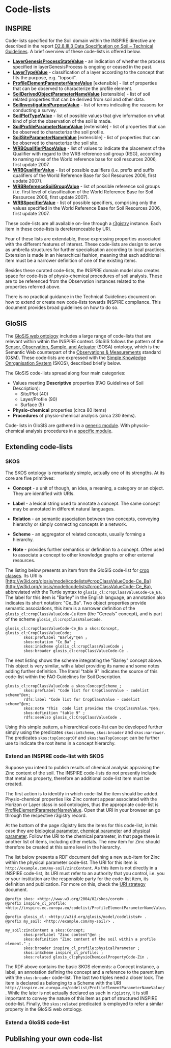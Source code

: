 Code-lists
==========

INSPIRE
-------

Code-lists specified for the Soil domain within the INSPIRE directive are
described in the report [D2.8.III.3 Data Specification on Soil – Technical
Guidelines](https://inspire.ec.europa.eu/documents/Data_Specifications/INSPIRE_DataSpecification_OI_v3.0rc3.pdf).
A brief overview of these code-lists is offered below.

- **[LayerGenesisProcessStateValue](http://inspire.ec.europa.eu/codelist/LayerGenesisProcessStateValue)** - an indication of whether the process specified in layerGenesisProcess is
    ongoing or ceased in the past.
- **[LayerTypeValue](http://inspire-registry.jrc.ec.europa.eu/clr/LayerTypeValue)** - classification of a layer according to the concept that fits the purpose,
    e.g. "topsoil".
- **[ProfileElementParameterNameValue](http://inspire.ec.europa.eu/codelist/ProfileElementParameterNameValue)**
  [extensible] - list of properties that can be observed to characterize the
profile element.
- **[SoilDerivedObjectParameterNameValue](http://inspire.ec.europa.eu/codelist/SoilDerivedObjectParameterNameValue)**
  [extensible] - list of soil related properties that can be derived from soil
and other data.
- **[SoilInvestigationPurposeValue](http://inspire.ec.europa.eu/codelist/SoilInvestigationPurposeValue)** - list of terms indicating the reasons for conducting a survey.
- **[SoilPlotTypeValue](http://inspire.ec.europa.eu/codelist/SoilPlotTypeValue)** - list of possible values that give information on what kind of plot the
    observation of the soil is made.
- **[SoilProfileParameterNameValue](http://inspire.ec.europa.eu/codelist/SoilProfileParameterNameValue)**
  [extensible] - list of properties that can be observed to characterize the
soil profile.
- **[SoilSiteParameterNameValue](http://inspire.ec.europa.eu/codelist/SoilSiteParameterNameValue)**
  [extensible] - list of properties that can be observed to characterize the
soil site.
- **[WRBQualifierPlaceValue](http://inspire.ec.europa.eu/codelist/WRBQualifierPlaceValue)** - list of values to indicate the placement of the Qualifier with regard to the
    WRB reference soil group (RSG), according to naming rules of the World
reference base for soil resources 2006, first update 2007.
- **[WRBQualifierValue](http://inspire.ec.europa.eu/codelist/WRBQualifierValue)** - list of possible qualifiers (i.e. prefix and suffix qualifiers of the World
    Reference Base for Soil Resources 2006, first update 2007).
- **[WRBReferenceSoilGroupValue](http://inspire.ec.europa.eu/codelist/WRBReferenceSoilGroupValue)** - list of possible reference soil groups (i.e. first level of classification
    of the World Reference Base for Soil Resources 2006, first update 2007).
- **[WRBSpecifierValue](http://inspire.ec.europa.eu/codelist/WRBSpecifierValue)** - list of possible specifiers, comprising only the values specified in the
    World Reference Base for Soil Resources 2006, first update 2007.

These code-lists are all available on-line through a
[r3gistry](https://ec.europa.eu/isa2/solutions/re3gistry_en/) instance. Each
item in these code-lists is dereferenceable by URI. 

Four of these lists are extendable, those expressing properties associated with
the different features of interest. These code-lists are design to serve as
umbrella structures for further specialisation according to local practices.
Extension is made in an hierarchical fashion, meaning that each additional item
must be a narrower definition of one of the existing items.

Besides these curated code-lists, the INSPIRE domain model also creates space
for code-lists of physio-chemical procedures of soil analysis. These are to be
referenced from the Observation instances related to the properties referred
above.

There is no practical guidance in the Technical Guidelines document on how to
extend or create new code-lists towards INSPIRE compliance. This document
provides broad guidelines on how to do so. 

GloSIS
------

The [GloSIS web ontology](https://github.com/rapw3k/glosis) includes a large
range of code-lists that are relevant within within the INSPIRE context. GloSIS
follows the pattern of the [Sensor, Observation, Sample, and
Actuator](https://www.w3.org/TR/vocab-ssn/) (SOSA) ontology, which is the
Semantic Web counterpart of the [Observations &
Measurements](https://www.ogc.org/standards/om) standard (O&M). These code-lists
are expressed with the [Simple Knowledge Onrganisation System](https://www.w3.org/2004/02/skos/) (SKOS), described
briefly below.

The GloSIS code-lists spread along four main categories:

- Values meeting **Descriptive** properties (FAO Guidelines of Soil
  Description):
    - Site/Plot (40)
    - Layer/Profile (90)
    - Surface (5)
- **Physio-chemical** properties (circa 80 items)
- **Procedures** of physio-chemical analysis (circa 230 items).


Code-lists in GloSIS are gathered in a [generic
module](https://rapw3k.github.io/glosis/docs/glosis-cl-doc/index-en.html). With
physcio-chemical analysis procedures in a [specific
module](https://rapw3k.github.io/glosis/docs/glosis-pc-doc/index-en.html).

Extending code-lists
--------------------

### SKOS

The SKOS ontology is remarkably simple, actually one of its strengths. At its
core are five primitives:

- **Concept** - a unit of though, an idea, a meaning, a category or an object.
  They are identified with URIs.

- **Label** - a lexical string used to annotate a concept. The same concept may
  be annotated in different natural languages.

- **Relation** - an semantic association between two concepts, conveying
  hierarchy or simply connecting concepts in a network.

- **Scheme** - an aggregator of related concepts, usually forming a hierarchy.

- **Note** - provides further semantics or definition to a concept. Often used
  to associate a concept to other knowledge graphs or other external resources.

The listing below presents an item from the GloSIS code-list for [crop
classes](http://w3id.org/glosis/model/codelists#CropClassValueCode). Its URI is
[http://w3id.org/glosis/model/codelists#cropClassValueCode-Ce_Ba](http://w3id.org/glosis/model/codelists#cropClassValueCode-Ce_Ba),
abbreviated with the Turtle syntax to `glosis_cl:cropClassValueCode-Ce_Ba`. The
label for this item is "Barley" in the English language, an annotation also
indicates its short notation: "Ce_Ba". Two object properties provide semantic
associations, this item is a narrower definition of the
`glosis_cl:cropClassValueCode-Ce` item (the "Cereals" concept), and is part of
the scheme `glosis_cl:cropClassValueCode`.  

```turtle
glosis_cl:cropClassValueCode-Ce_Ba a skos:Concept, glosis_cl:CropClassValueCode;
        skos:prefLabel "Barley"@en ;
        skos:notation "Ce_Ba" ;
        skos:inScheme glosis_cl:cropClassValueCode ;
        skos:broader glosis_cl:cropClassValueCode-Ce .
```

The next listing shows the scheme integrating the "Barley" concept above.
This object is very similar, with a label providing its name and some notes
adding further definition. The literal "table 9" indicates the source of this
code-list within the FAO Guidelines for Soil Description.

```turtle
glosis_cl:cropClassValueCode a skos:ConceptScheme ;
        skos:prefLabel "Code list for CropClassValue - codelist scheme"@en;
        rdfs:label "Code list for CropClassValue - codelist scheme"@en;
        skos:note "This  code list provides the CropClassValue."@en;
        skos:definition "table 9" ;
        rdfs:seeAlso glosis_cl:CropClassValueCode .
```

Using this simple pattern, a hierarchical code-list can be developed further
simply using the predicates `skos:inScheme`, `skos:broader` and `skos:narrower`.
The predicates `skos:topConceptOf` and `skos:hasTopConcept` can be further use
to indicate the root items in a concept hierarchy. 

### Extend an INSPIRE code-list with SKOS

Suppose you intend to publish results of chemical analysis appraising the
Zinc content of the soil. The INSPIRE code-lists do not presently include that
metal as property, therefore an additional code-list item must be created.

The first action is to identify in which code-list the item should be added.
Physio-chemical properties like Zinc content appear associated with the Horizon
or Layer class in soil ontologies, thus the appropriate code-list is [ProfileElementParameterNameValue](http://inspire.ec.europa.eu/codelist/ProfileElementParameterNameValue). Open that URI in your browser an go through the respective r3gistry record.

At the bottom of the page r3gistry lists the items for this code-list, in this
case they are [biological
parameter](http://inspire.ec.europa.eu/codelist/ProfileElementParameterNameValue/biologicalParameter),
[chemical
parameter](http://inspire.ec.europa.eu/codelist/ProfileElementParameterNameValue/chemicalParameter)
and [physical
parameter](http://inspire.ec.europa.eu/codelist/ProfileElementParameterNameValue/physicalParameter). Follow the URI to the chemical parameter, in that page there is another list of items, including other metals. The new item for Zinc should therefore be created at this same level in the hierarchy.

The list below presents a RDF document defining a new sub-item for Zinc within the physical parameter code-list.
The URI for this item is `http://example.com/my-soil/zincContent`. As this item
is not directly in a INSPIRE code-list, its URI must refer to an authority that
you control, i.e. you or your institution are the responsible party for the
code-list item, its definition and publication. For more on this, check the [URI strategy](uri.md) document. 

```turtle
@prefix skos: <http://www.w3.org/2004/02/skos/core#> .
@prefix inspire_cl_profile: <http://inspire.ec.europa.eu/codelist/ProfileElementParameterNameValue/> .
@prefix glosis_cl: <http://w3id.org/glosis/model/codelists#> .
@prefix my_soil: <http://example.com/my-soil/> . 

my_soil:zincContent a skos:Concept;
        skos:prefLabel "Zinc content"@en ;
        skos:definition "Zinc content of the soil within a profile element." ;
        skos:broader inspire_cl_profile:physicalParameter ;
        skos:inScheme inspire_cl_profile: ;
        skos:related glosis_cl:physioChemicalPropertyCode-Zin .
```
 
The RDF above contains the basic SKOS elements: a Concept instance, a label, an
annotation defining the concept and a reference to the parent item with the
`skos:broader` code-list. The last two triples need a closer look. The item is
declared as belonging to a Scheme with the URI
`http://inspire.ec.europa.eu/codelist/ProfileElementParameterNameValue/`. While
the later is not actually declared as such in `r3gistry`, it is still important to
convey the nature of this item as part of structured INSPIRE code-list. Finally,
the `skos:related` predicated is employed to refer a similar property in the
GloSIS web ontology. 

### Extend a GloSIS code-list




Publishing your own code-list
------------------------------
